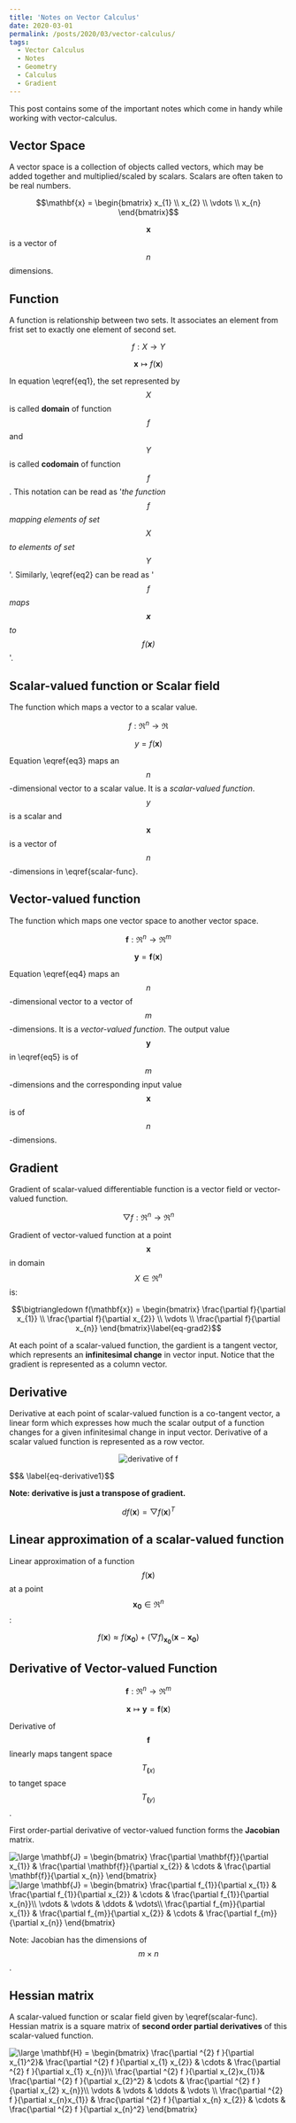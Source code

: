 ```yaml
---
title: 'Notes on Vector Calculus'
date: 2020-03-01
permalink: /posts/2020/03/vector-calculus/
tags:
  - Vector Calculus
  - Notes
  - Geometry
  - Calculus
  - Gradient
---
```


This post contains some of the important notes which come in handy while working with vector-calculus.


## Vector Space
A vector space is a collection of objects called vectors, which may be added together and multiplied/scaled by scalars. Scalars are often taken to be real numbers.

$$\mathbf{x} =  \begin{bmatrix}
 x_{1} \\ 
x_{2} \\ 
\vdots \\
x_{n}
\end{bmatrix}$$

$$\mathbf{x}$$ is a vector of $$n$$ dimensions.

## Function
A function is relationship between two sets. It associates an element from frist set to exactly one element of second set.

$$f: \mathit{X} \rightarrow \mathit{Y} \label{eq1}$$

$$\mathbf{x} \mapsto	f(\mathbf{x}) \label{eq2}$$

In equation \eqref{eq1}, the set represented by $$\mathit{X}$$ is called **domain** of function $$f$$ and $$\mathit{Y}$$ is called **codomain** of function $$f$$. This notation can be read as '*the function $$f$$ mapping elements of set $$\mathit{X}$$ to elements of set $$\mathit{Y}$$*'. Similarly, \eqref{eq2} can be read as '*$$f$$ maps $$\mathbf{x}$$ to $$f(\mathbf{x})$$*'.

## Scalar-valued function or Scalar field
The function which maps a vector to a scalar value.

$$f:\Re^n \rightarrow \Re \label{eq3}$$

$$ y = f(\mathbf{x}) \label{scalar-func}$$

Equation \eqref{eq3} maps an $$n$$-dimensional vector to a scalar value. It is a *scalar-valued function*. $$y$$ is a scalar and $$\mathbf{x}$$ is a vector of $$n$$-dimensions in \eqref{scalar-func}.

## Vector-valued function
The function which maps one vector space to another vector space.

$$\mathbf{f}: \Re^n \rightarrow \Re^m \label{eq4}$$

$$ \mathbf{y} = \mathbf{f}(\mathbf{x}) \label{eq5}$$

Equation \eqref{eq4} maps an $$n$$-dimensional vector to a vector of $$m$$-dimensions. It is a *vector-valued function*. The output value $$\mathbf{y}$$ in \eqref{eq5} is of $$m$$-dimensions and the corresponding input value $$\mathbf{x}$$ is of $$n$$-dimensions.

## Gradient
Gradient of scalar-valued differentiable function is a vector field or vector-valued function.

$$\bigtriangledown f: \Re^n \rightarrow \Re^n \label{eq-grad1}$$

Gradient of vector-valued function at a point $$\mathbf{x}$$ in domain $$\mathit{X} \in \Re^n$$ is:

$$\bigtriangledown f(\mathbf{x}) =  \begin{bmatrix}
\frac{\partial f}{\partial x_{1}} \\ 
\frac{\partial f}{\partial x_{2}} \\ 
\vdots \\
\frac{\partial f}{\partial x_{n}}
\end{bmatrix}\label{eq-grad2}$$

At each point of a scalar-valued function, the gardient is a tangent vector, which represents an **infinitesimal change** in vector input. Notice that the gradient is represented as a column vector.

## Derivative

Derivative at each point of scalar-valued function is a co-tangent vector, a linear form which expresses how much the scalar output of a function changes for a given infinitesimal change in input vector. Derivative of a scalar valued function is represented as a row vector.

<p style="text-align:center;"><img src="/images/vector_calculus/derivative_f.png" alt="derivative of f"/></p> $$& \label{eq-derivative1}$$


**Note: derivative is just a transpose of gradient.**

$$df(\mathbf{x}) = \bigtriangledown f(\mathbf{x})^{T} \label{eq-derivative2}$$


## Linear approximation of a scalar-valued function

Linear approximation of a function $$f(\mathbf{x})$$ at a point $$\mathbf{x_{0}} \in \Re^{n}$$:

$$f(\mathbf{x}) \approx f(\mathbf{x_0}) + (\bigtriangledown f)_{\mathbf{x_0}} (\mathbf{x} - \mathbf{x_0})$$


## Derivative of Vector-valued Function

$$\mathbf{f}:\Re^n \rightarrow \Re^m \label{vec-func-1}$$

$$\mathbf{x} \mapsto \mathbf{y}=\mathbf{f}(\mathbf{x})\label{vec-func-2}$$

Derivative of $$\mathbf{f}$$ linearly maps tangent space $$T_{\mathbf(x)}$$ to tanget space $$T_{\mathbf(y)}$$.

First order-partial derivative of vector-valued function forms the **Jacobian** matrix.

<img src="https://latex.codecogs.com/png.latex?\inline&space;\dpi{150}&space;\large&space;\mathbf{J}&space;=&space;\begin{bmatrix}&space;\frac{\partial&space;\mathbf{f}}{\partial&space;x_{1}}&space;&&space;\frac{\partial&space;\mathbf{f}}{\partial&space;x_{2}}&space;&&space;\cdots&space;&&space;\frac{\partial&space;\mathbf{f}}{\partial&space;x_{n}}&space;\end{bmatrix}" title="\large \mathbf{J} = \begin{bmatrix} \frac{\partial \mathbf{f}}{\partial x_{1}} & \frac{\partial \mathbf{f}}{\partial x_{2}} & \cdots & \frac{\partial \mathbf{f}}{\partial x_{n}} \end{bmatrix}" />

<img src="https://latex.codecogs.com/png.latex?\inline&space;\dpi{150}&space;\large&space;\mathbf{J}&space;=&space;\begin{bmatrix}&space;\frac{\partial&space;f_{1}}{\partial&space;x_{1}}&space;&&space;\frac{\partial&space;f_{1}}{\partial&space;x_{2}}&space;&&space;\cdots&space;&&space;\frac{\partial&space;f_{1}}{\partial&space;x_{n}}\\&space;\vdots&space;&&space;\vdots&space;&&space;\ddots&space;&&space;\vdots\\&space;\frac{\partial&space;f_{m}}{\partial&space;x_{1}}&space;&&space;\frac{\partial&space;f_{m}}{\partial&space;x_{2}}&space;&&space;\cdots&space;&&space;\frac{\partial&space;f_{m}}{\partial&space;x_{n}}&space;\end{bmatrix}" title="\large \mathbf{J} = \begin{bmatrix} \frac{\partial f_{1}}{\partial x_{1}} & \frac{\partial f_{1}}{\partial x_{2}} & \cdots & \frac{\partial f_{1}}{\partial x_{n}}\\ \vdots & \vdots & \ddots & \vdots\\ \frac{\partial f_{m}}{\partial x_{1}} & \frac{\partial f_{m}}{\partial x_{2}} & \cdots & \frac{\partial f_{m}}{\partial x_{n}} \end{bmatrix}" />

Note: Jacobian has the dimensions of $$m \times n$$.

## Hessian matrix

A scalar-valued function or scalar field given by \eqref(scalar-func). Hessian matrix is a square matrix of **second order partial derivatives** of this scalar-valued function.

<img src="https://latex.codecogs.com/png.latex?\inline&space;\dpi{150}&space;\large&space;\mathbf{H}&space;=&space;\begin{bmatrix}&space;\frac{\partial&space;^{2}&space;f&space;}{\partial&space;x_{1}^2}&&space;\frac{\partial&space;^{2}&space;f&space;}{\partial&space;x_{1}&space;x_{2}}&space;&&space;\cdots&space;&&space;\frac{\partial&space;^{2}&space;f&space;}{\partial&space;x_{1}&space;x_{n}}\\&space;\frac{\partial&space;^{2}&space;f&space;}{\partial&space;x_{2}x_{1}}&&space;\frac{\partial&space;^{2}&space;f&space;}{\partial&space;x_{2}^2}&space;&&space;\cdots&space;&&space;\frac{\partial&space;^{2}&space;f&space;}{\partial&space;x_{2}&space;x_{n}}\\&space;\vdots&space;&&space;\vdots&space;&&space;\ddots&space;&&space;\vdots&space;\\&space;\frac{\partial&space;^{2}&space;f&space;}{\partial&space;x_{n}x_{1}}&space;&&space;\frac{\partial&space;^{2}&space;f&space;}{\partial&space;x_{n}&space;x_{2}}&space;&&space;\cdots&space;&&space;\frac{\partial&space;^{2}&space;f&space;}{\partial&space;x_{n}^2}&space;\end{bmatrix}" title="\large \mathbf{H} = \begin{bmatrix} \frac{\partial ^{2} f }{\partial x_{1}^2}& \frac{\partial ^{2} f }{\partial x_{1} x_{2}} & \cdots & \frac{\partial ^{2} f }{\partial x_{1} x_{n}}\\ \frac{\partial ^{2} f }{\partial x_{2}x_{1}}& \frac{\partial ^{2} f }{\partial x_{2}^2} & \cdots & \frac{\partial ^{2} f }{\partial x_{2} x_{n}}\\ \vdots & \vdots & \ddots & \vdots \\ \frac{\partial ^{2} f }{\partial x_{n}x_{1}} & \frac{\partial ^{2} f }{\partial x_{n} x_{2}} & \cdots & \frac{\partial ^{2} f }{\partial x_{n}^2} \end{bmatrix}" />


